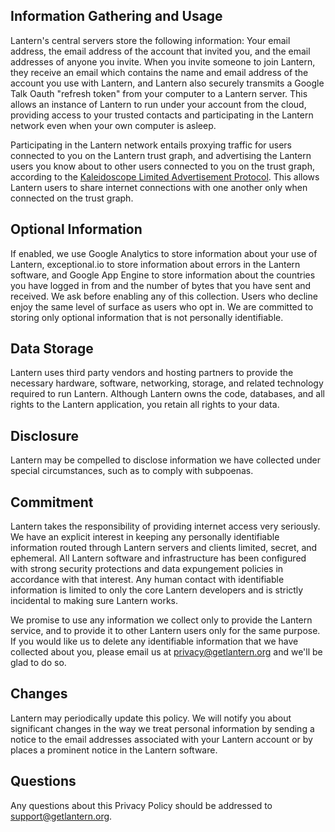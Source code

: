 ## Information Gathering and Usage
Lantern's central servers store the following information: Your email address, the email address of the account that invited you, and the email addresses of anyone you invite. When you invite someone to join Lantern, they receive an email which contains the name and email address of the account you use with Lantern, and Lantern also securely transmits a Google Talk Oauth "refresh token" from your computer to a Lantern server. This allows an instance of Lantern to run under your account from the cloud, providing access to your trusted contacts and participating in the Lantern network even when your own computer is asleep.

Participating in the Lantern network entails proxying traffic for users connected to you on the Lantern trust graph, and advertising the Lantern users you know about to other users connected to you on the trust graph, according to the [Kaleidoscope Limited Advertisement Protocol](https://github.com/getlantern/kaleidoscope#kaleidoscope-limited-advertisement-protocol). This allows Lantern users to share internet connections with one another only when connected on the trust graph.

## Optional Information
If enabled, we use Google Analytics to store information about your use of Lantern, exceptional.io to store information about errors in the Lantern software, and Google App Engine to store information about the countries you have logged in from and the number of bytes that you have sent and received. We ask before enabling any of this collection. Users who decline enjoy the same level of surface as users who opt in. We are committed to storing only optional information that is not personally identifiable.

## Data Storage
Lantern uses third party vendors and hosting partners to provide the necessary hardware, software, networking, storage, and related technology required to run Lantern. Although Lantern owns the code, databases, and all rights to the Lantern application, you retain all rights to your data.

## Disclosure
Lantern may be compelled to disclose information we have collected under special circumstances, such as to comply with subpoenas.

## Commitment
Lantern takes the responsibility of providing internet access very seriously. We have an explicit interest in keeping any personally identifiable information routed through Lantern servers and clients limited, secret, and ephemeral. All Lantern software and infrastructure has been configured with strong security protections and data expungement policies in accordance with that interest. Any human contact with identifiable information is limited to only the core Lantern developers and is strictly incidental to making sure Lantern works.

We promise to use any information we collect only to provide the Lantern service, and to provide it to other Lantern users only for the same purpose. If you would like us to delete any identifiable information that we have collected about you, please email us at privacy@getlantern.org and we'll be glad to do so.

## Changes
Lantern may periodically update this policy. We will notify you about significant changes in the way we treat personal information by sending a notice to the email addresses associated with your Lantern account or by places a prominent notice in the Lantern software.

## Questions
Any questions about this Privacy Policy should be addressed to support@getlantern.org.